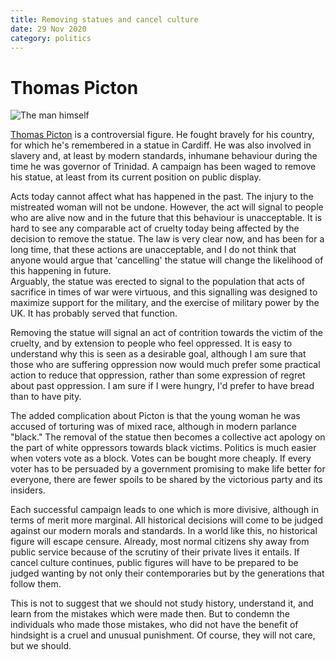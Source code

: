 ```yaml
---
title: Removing statues and cancel culture
date: 29 Nov 2020
category: politics
---
```


# Thomas Picton

![The man himself](https://upload.wikimedia.org/wikipedia/commons/thumb/d/de/Lieutenant-General_Sir_Thomas_Picton_A17581.jpg/1024px-Lieutenant-General_Sir_Thomas_Picton_A17581.jpg)

[Thomas Picton](https://en.wikipedia.org/wiki/Thomas_Picton) is a controversial figure. He fought bravely for his country, for which he's remembered in a statue in Cardiff. 
He was also involved in slavery and, at least by modern standards, inhumane behaviour during the time he was governor of Trinidad. A campaign has been waged to remove his statue, at least from its current position on public display.

Acts today cannot affect what has happened in the past. The injury to the mistreated woman will not be undone. However, the act will signal to people who are alive now and in the future that this behaviour is unacceptable. It is hard to see any comparable act of cruelty today being affected by the decision to remove the statue. 
The law is very clear now, and has been for a long time, that these actions are unacceptable, and I do not think that anyone would argue that 'cancelling' the statue will change the likelihood of this happening in future.  
Arguably, the statue was erected to signal to the population that acts of sacrifice in times of war were virtuous, and this signalling was designed to maximize support for the military, and the exercise of military power by the UK. 
It has probably served that function.

Removing the statue will signal an act of contrition towards the victim of the cruelty, and by extension to people who feel oppressed. It is easy to understand why this is seen as a desirable goal, although I am sure that those who are suffering oppression now would much prefer some practical action to reduce that oppression, rather than some expression of regret about past oppression. I am sure if I were hungry, I'd prefer to have bread than to have pity.

The added complication about Picton is that the young woman he was accused of torturing was of mixed race, although in modern parlance "black." The removal of the statue then becomes a collective act apology on the part of white oppressors towards black victims. Politics is much easier when voters vote as a block. Votes can be bought more cheaply. If every voter has to be persuaded by a government promising to make life better for everyone, there are fewer spoils to be shared by the victorious party and its insiders.

Each successful campaign leads to one which is more divisive, although in terms of merit more marginal. All historical decisions will come to be judged against our modern morals and standards. In a world like this, no historical figure will escape censure. Already, most normal citizens shy away from public service because of the scrutiny of their private lives it entails. If cancel culture continues, public figures will have to be prepared to be judged wanting by not only their contemporaries but by the generations that follow them.

This is not to suggest that we should not study history, understand it, and learn from the mistakes which were made then. But to condemn the individuals who made those mistakes, who did not have the benefit of hindsight is a cruel and unusual punishment. Of course, they will not care, but we should.


